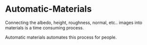 # Automatic-Materials

Connecting the albedo, height, roughness, normal, etc.. images into materials is a time consuming process.

Automatic materials automates this process for people.

